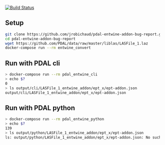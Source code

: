 [![Build Status](https://travis-ci.org/jrobichaud/pdal-entwine-addon-bug-report.svg?branch=master)](https://travis-ci.org/jrobichaud/pdal-entwine-addon-bug-report)

## Setup

```bash
git clone https://github.com/jrobichaud/pdal-entwine-addon-bug-report.git
cd pdal-entwine-addon-bug-report
wget https://github.com/PDAL/data/raw/master/liblas/LASFile_1.laz
docker-compose run --rm entwine_convert
```

## Run with PDAL cli

```bash
> docker-compose run --rm pdal_entwine_cli
> echo $?
0
> ls output/cli/LASFile_1_entwine_addon/ept_x/ept-addon.json
output/cli/LASFile_1_entwine_addon/ept_x/ept-addon.json
```

## Run with PDAL python

```bash
> docker-compose run --rm pdal_entwine_python
> echo $?
139
> ls output/python/LASFile_1_entwine_addon/ept_x/ept-addon.json
ls: output/python/LASFile_1_entwine_addon/ept_x/ept-addon.json: No such file or directory
```
